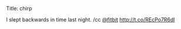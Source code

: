 Title: chirp

I slept backwards in time last night. /cc <a href="http://twitter.com/fitbit">@fitbit</a> <a href="http://t.co/REcPo7R6dl">http://t.co/REcPo7R6dl</a>
